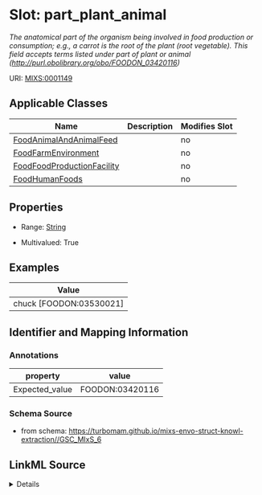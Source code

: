 # Slot: part_plant_animal


_The anatomical part of the organism being involved in food production or consumption; e.g., a carrot is the root of the plant (root vegetable). This field accepts terms listed under part of plant or animal (http://purl.obolibrary.org/obo/FOODON_03420116)_



URI: [MIXS:0001149](https://w3id.org/mixs/0001149)



<!-- no inheritance hierarchy -->




## Applicable Classes

| Name | Description | Modifies Slot |
| --- | --- | --- |
[FoodAnimalAndAnimalFeed](FoodAnimalAndAnimalFeed.md) |  |  no  |
[FoodFarmEnvironment](FoodFarmEnvironment.md) |  |  no  |
[FoodFoodProductionFacility](FoodFoodProductionFacility.md) |  |  no  |
[FoodHumanFoods](FoodHumanFoods.md) |  |  no  |







## Properties

* Range: [String](String.md)

* Multivalued: True






## Examples

| Value |
| --- |
| chuck [FOODON:03530021] |

## Identifier and Mapping Information





### Annotations

| property | value |
| --- | --- |
| Expected_value | FOODON:03420116 |



### Schema Source


* from schema: https://turbomam.github.io/mixs-envo-struct-knowl-extraction//GSC_MIxS_6




## LinkML Source

<details>
```yaml
name: part_plant_animal
annotations:
  Expected_value:
    tag: Expected_value
    value: FOODON:03420116
description: The anatomical part of the organism being involved in food production
  or consumption; e.g., a carrot is the root of the plant (root vegetable). This field
  accepts terms listed under part of plant or animal (http://purl.obolibrary.org/obo/FOODON_03420116)
title: part of plant or animal
notes:
- animal
- plant
examples:
- value: chuck [FOODON:03530021]
from_schema: https://turbomam.github.io/mixs-envo-struct-knowl-extraction//GSC_MIxS_6
rank: 1000
string_serialization: '{text}|{termLabel} [{termID}]'
slot_uri: MIXS:0001149
multivalued: true
alias: part_plant_animal
domain_of:
- FoodAnimalAndAnimalFeed
- FoodFarmEnvironment
- FoodFoodProductionFacility
- FoodHumanFoods
range: string
required: false
recommended: false

```
</details>